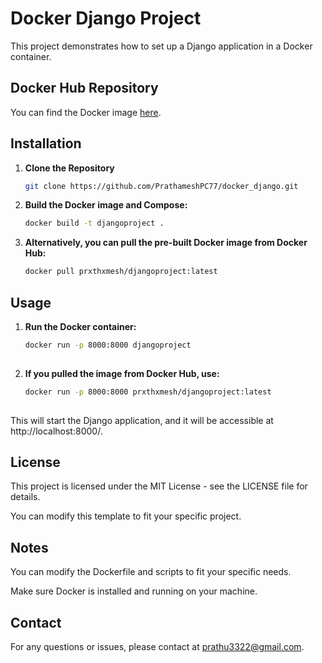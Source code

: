 # Docker Django Project

This project demonstrates how to set up a Django application in a Docker container.

## Docker Hub Repository

You can find the Docker image [here](https://hub.docker.com/r/prxthxmesh/djangoproject).

## Installation

1. **Clone the Repository**

   ```bash
   git clone https://github.com/PrathameshPC77/docker_django.git

2. **Build the Docker image and Compose:**
   
   ```bash
   docker build -t djangoproject .

3. **Alternatively, you can pull the pre-built Docker image from Docker Hub:**
   
   ```bash
   docker pull prxthxmesh/djangoproject:latest

## Usage
1. **Run the Docker container:**
   
   ```bash
   docker run -p 8000:8000 djangoproject
 
2. **If you pulled the image from Docker Hub, use:**
   
   ```bash
   docker run -p 8000:8000 prxthxmesh/djangoproject:latest
    
This will start the Django application, and it will be accessible at http://localhost:8000/.

## License
This project is licensed under the MIT License - see the LICENSE file for details.

You can modify this template to fit your specific project.

## Notes
You can modify the Dockerfile and scripts to fit your specific needs.

Make sure Docker is installed and running on your machine.

## Contact
For any questions or issues, please contact at prathu3322@gmail.com.
